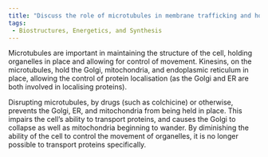 ```yaml
---
title: "Discuss the role of microtubules in membrane trafficking and how disruption of microtubules can affect organelle movement."
tags:
 - Biostructures, Energetics, and Synthesis
---
```

Microtubules are important in maintaining the structure of the cell, holding organelles in place and allowing for control of movement. Kinesins, on the microtubules, hold the Golgi, mitochondria, and endoplasmic reticulum in place, allowing the control of protein localisation (as the Golgi and ER are both involved in localising proteins). 

Disrupting microtubules, by drugs (such as colchicine) or otherwise, prevents the Golgi, ER, and mitochondria from being held in place. This impairs the cell’s ability to transport proteins, and causes the Golgi to collapse as well as mitochondria beginning to wander. By diminishing the ability of the cell to control the movement of organelles, it is no longer possible to transport proteins specifically. 
